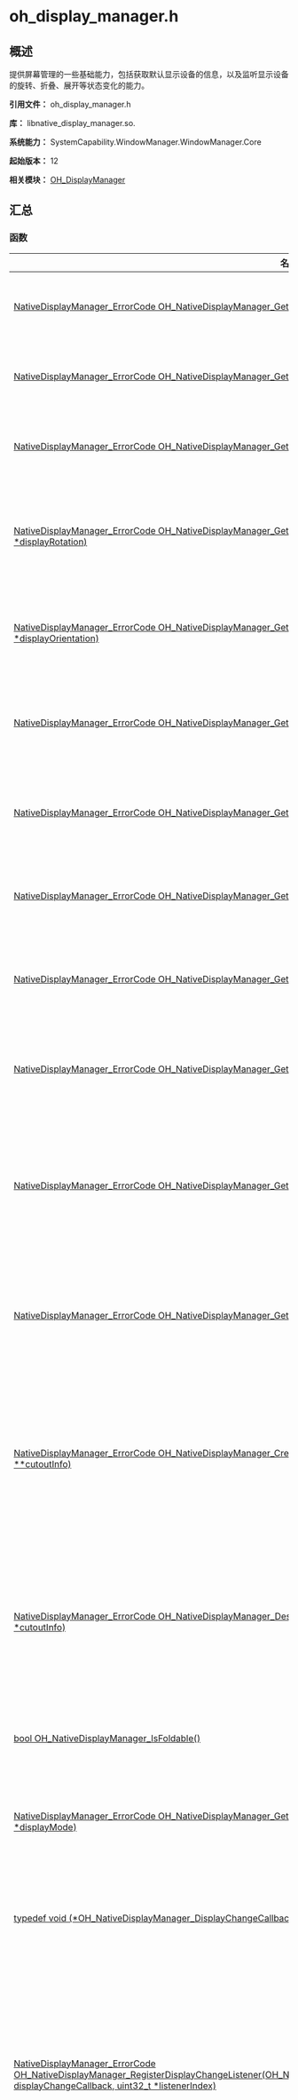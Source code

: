# oh_display_manager.h

## 概述

提供屏幕管理的一些基础能力，包括获取默认显示设备的信息，以及监听显示设备的旋转、折叠、展开等状态变化的能力。

**引用文件：** oh_display_manager.h

**库：** libnative_display_manager.so.

**系统能力：** SystemCapability.WindowManager.WindowManager.Core

**起始版本：** 12

**相关模块：** [OH_DisplayManager](capi-oh-displaymanager.md)

## 汇总

### 函数

| 名称 | typedef关键字 | 描述 |
| -- | -- | -- |
| [NativeDisplayManager_ErrorCode OH_NativeDisplayManager_GetDefaultDisplayId(uint64_t *displayId)](#oh_nativedisplaymanager_getdefaultdisplayid) | - | 获取默认屏幕的id号。 |
| [NativeDisplayManager_ErrorCode OH_NativeDisplayManager_GetDefaultDisplayWidth(int32_t *displayWidth)](#oh_nativedisplaymanager_getdefaultdisplaywidth) | - | 获取默认屏幕的宽度。 |
| [NativeDisplayManager_ErrorCode OH_NativeDisplayManager_GetDefaultDisplayHeight(int32_t *displayHeight)](#oh_nativedisplaymanager_getdefaultdisplayheight) | - | 获取默认屏幕的高度。 |
| [NativeDisplayManager_ErrorCode OH_NativeDisplayManager_GetDefaultDisplayRotation(NativeDisplayManager_Rotation *displayRotation)](#oh_nativedisplaymanager_getdefaultdisplayrotation) | - | 获取默认屏幕的顺时针旋转角度。 |
| [NativeDisplayManager_ErrorCode OH_NativeDisplayManager_GetDefaultDisplayOrientation(NativeDisplayManager_Orientation *displayOrientation)](#oh_nativedisplaymanager_getdefaultdisplayorientation) | - | 获取默认屏幕的旋转方向。 |
| [NativeDisplayManager_ErrorCode OH_NativeDisplayManager_GetDefaultDisplayVirtualPixelRatio(float *virtualPixels)](#oh_nativedisplaymanager_getdefaultdisplayvirtualpixelratio) | - | 获取默认屏幕的虚拟像素密度。 |
| [NativeDisplayManager_ErrorCode OH_NativeDisplayManager_GetDefaultDisplayRefreshRate(uint32_t *refreshRate)](#oh_nativedisplaymanager_getdefaultdisplayrefreshrate) | - | 获取默认屏幕的刷新率。 |
| [NativeDisplayManager_ErrorCode OH_NativeDisplayManager_GetDefaultDisplayDensityDpi(int32_t *densityDpi)](#oh_nativedisplaymanager_getdefaultdisplaydensitydpi) | - | 获取屏幕的物理像素密度。 |
| [NativeDisplayManager_ErrorCode OH_NativeDisplayManager_GetDefaultDisplayDensityPixels(float *densityPixels)](#oh_nativedisplaymanager_getdefaultdisplaydensitypixels) | - | 获取屏幕逻辑像素的密度。 |
| [NativeDisplayManager_ErrorCode OH_NativeDisplayManager_GetDefaultDisplayScaledDensity(float *scaledDensity)](#oh_nativedisplaymanager_getdefaultdisplayscaleddensity) | - | 获取屏幕显示字体的缩放因子。 |
| [NativeDisplayManager_ErrorCode OH_NativeDisplayManager_GetDefaultDisplayDensityXdpi(float *xDpi)](#oh_nativedisplaymanager_getdefaultdisplaydensityxdpi) | - | 获取屏幕X方向中每英寸屏幕的物理像素值。 |
| [NativeDisplayManager_ErrorCode OH_NativeDisplayManager_GetDefaultDisplayDensityYdpi(float *yDpi)](#oh_nativedisplaymanager_getdefaultdisplaydensityydpi) | - | 获取Y方向中每英寸屏幕的物理像素值。 |
| [NativeDisplayManager_ErrorCode OH_NativeDisplayManager_CreateDefaultDisplayCutoutInfo(NativeDisplayManager_CutoutInfo **cutoutInfo)](#oh_nativedisplaymanager_createdefaultdisplaycutoutinfo) | - | 获取挖孔屏、刘海屏、瀑布屏等不可用屏幕区域信息。 |
| [NativeDisplayManager_ErrorCode OH_NativeDisplayManager_DestroyDefaultDisplayCutoutInfo(NativeDisplayManager_CutoutInfo *cutoutInfo)](#oh_nativedisplaymanager_destroydefaultdisplaycutoutinfo) | - | 销毁挖孔屏、刘海屏、瀑布屏等不可用屏幕区域信息。 |
| [bool OH_NativeDisplayManager_IsFoldable()](#oh_nativedisplaymanager_isfoldable) | - | 查询设备是否可折叠。 |
| [NativeDisplayManager_ErrorCode OH_NativeDisplayManager_GetFoldDisplayMode(NativeDisplayManager_FoldDisplayMode *displayMode)](#oh_nativedisplaymanager_getfolddisplaymode) | - | 获取可折叠设备的显示模式。 |
| [typedef void (\*OH_NativeDisplayManager_DisplayChangeCallback)(uint64_t displayId)](#oh_nativedisplaymanager_displaychangecallback) | OH_NativeDisplayManager_DisplayChangeCallback | 注册屏幕状态变化的回调函数。 |
| [NativeDisplayManager_ErrorCode OH_NativeDisplayManager_RegisterDisplayChangeListener(OH_NativeDisplayManager_DisplayChangeCallback displayChangeCallback, uint32_t *listenerIndex)](#oh_nativedisplaymanager_registerdisplaychangelistener) | - | 注册屏幕状态变化监听（如旋转变化、刷新率、DPI、分辨率等变化）。 |
| [NativeDisplayManager_ErrorCode OH_NativeDisplayManager_UnregisterDisplayChangeListener(uint32_t listenerIndex)](#oh_nativedisplaymanager_unregisterdisplaychangelistener) | - | 取消屏幕状态变化的监听。 |
| [typedef void (\*OH_NativeDisplayManager_FoldDisplayModeChangeCallback)(NativeDisplayManager_FoldDisplayMode displayMode)](#oh_nativedisplaymanager_folddisplaymodechangecallback) | OH_NativeDisplayManager_FoldDisplayModeChangeCallback | 注册屏幕展开、折叠状态变化的回调函数。 |
| [NativeDisplayManager_ErrorCode OH_NativeDisplayManager_RegisterFoldDisplayModeChangeListener(OH_NativeDisplayManager_FoldDisplayModeChangeCallback displayModeChangeCallback, uint32_t *listenerIndex)](#oh_nativedisplaymanager_registerfolddisplaymodechangelistener) | - | 注册屏幕展开、折叠状态变化的监听。 |
| [NativeDisplayManager_ErrorCode OH_NativeDisplayManager_UnregisterFoldDisplayModeChangeListener(uint32_t listenerIndex)](#oh_nativedisplaymanager_unregisterfolddisplaymodechangelistener) | - | 取消屏幕展开、折叠状态变化的监听。 |
| [NativeDisplayManager_ErrorCode OH_NativeDisplayManager_CreateAllDisplays(NativeDisplayManager_DisplaysInfo **allDisplays)](#oh_nativedisplaymanager_createalldisplays) | - | 获取当前所有屏幕信息对象。 |
| [void OH_NativeDisplayManager_DestroyAllDisplays(NativeDisplayManager_DisplaysInfo *allDisplays)](#oh_nativedisplaymanager_destroyalldisplays) | - | 销毁所有屏幕的信息对象。 |
| [NativeDisplayManager_ErrorCode OH_NativeDisplayManager_CreateDisplayById(uint32_t displayId,NativeDisplayManager_DisplayInfo **displayInfo)](#oh_nativedisplaymanager_createdisplaybyid) | - | 获取指定屏幕的信息对象。 |
| [void OH_NativeDisplayManager_DestroyDisplay(NativeDisplayManager_DisplayInfo *displayInfo)](#oh_nativedisplaymanager_destroydisplay) | - | 销毁指定屏幕的信息对象。 |
| [NativeDisplayManager_ErrorCode OH_NativeDisplayManager_CreatePrimaryDisplay(NativeDisplayManager_DisplayInfo **displayInfo)](#oh_nativedisplaymanager_createprimarydisplay) | - | 获取主屏信息对象。除2in1之外的设备获取的是设备自带屏幕的屏幕信息；2in1设备外接屏幕时获取的是当前主屏幕的屏幕信息；2in1设备没有外接屏幕时获取的是自带屏幕的屏幕信息。 |

## 函数说明

### OH_NativeDisplayManager_GetDefaultDisplayId()

```
NativeDisplayManager_ErrorCode OH_NativeDisplayManager_GetDefaultDisplayId(uint64_t *displayId)
```

**描述**

获取默认屏幕的id号。

**系统能力：** SystemCapability.WindowManager.WindowManager.Core

**起始版本：** 12


**参数：**

| 参数项 | 描述 |
| -- | -- |
| uint64_t *displayId | 默认屏幕的id号，非负整数，此处作为出参返回。 |

**返回：**

| 类型 | 说明 |
| -- | -- |
| [NativeDisplayManager_ErrorCode](capi-oh-display-info-h.md#nativedisplaymanager_errorcode) | 返回屏幕管理接口的通用状态码，具体可见[NativeDisplayManager_ErrorCode](capi-oh-display-info-h.md#nativedisplaymanager_errorcode)。 |

### OH_NativeDisplayManager_GetDefaultDisplayWidth()

```
NativeDisplayManager_ErrorCode OH_NativeDisplayManager_GetDefaultDisplayWidth(int32_t *displayWidth)
```

**描述**

获取默认屏幕的宽度。

**系统能力：** SystemCapability.WindowManager.WindowManager.Core

**起始版本：** 12


**参数：**

| 参数项 | 描述 |
| -- | -- |
| int32_t *displayWidth | 默认屏幕的宽度，单位为px，该参数应为整数，此处作为出参返回。 |

**返回：**

| 类型 | 说明 |
| -- | -- |
| [NativeDisplayManager_ErrorCode](capi-oh-display-info-h.md#nativedisplaymanager_errorcode) | 返回屏幕管理接口的通用状态码，具体可见[NativeDisplayManager_ErrorCode](capi-oh-display-info-h.md#nativedisplaymanager_errorcode)。 |

### OH_NativeDisplayManager_GetDefaultDisplayHeight()

```
NativeDisplayManager_ErrorCode OH_NativeDisplayManager_GetDefaultDisplayHeight(int32_t *displayHeight)
```

**描述**

获取默认屏幕的高度。

**系统能力：** SystemCapability.WindowManager.WindowManager.Core

**起始版本：** 12


**参数：**

| 参数项 | 描述 |
| -- | -- |
| int32_t *displayHeight | 默认屏幕的高度，单位为px，该参数应为整数，此处作为出参返回。 |

**返回：**

| 类型 | 说明 |
| -- | -- |
| [NativeDisplayManager_ErrorCode](capi-oh-display-info-h.md#nativedisplaymanager_errorcode) | 返回屏幕管理接口的通用状态码，具体可见[NativeDisplayManager_ErrorCode](capi-oh-display-info-h.md#nativedisplaymanager_errorcode)。 |

### OH_NativeDisplayManager_GetDefaultDisplayRotation()

```
NativeDisplayManager_ErrorCode OH_NativeDisplayManager_GetDefaultDisplayRotation(NativeDisplayManager_Rotation *displayRotation)
```

**描述**

获取默认屏幕的顺时针旋转角度。

**系统能力：** SystemCapability.WindowManager.WindowManager.Core

**起始版本：** 12


**参数：**

| 参数项 | 描述 |
| -- | -- |
| [NativeDisplayManager_Rotation](capi-oh-display-info-h.md#nativedisplaymanager_rotation) *displayRotation | 默认屏幕的顺时针旋转角度，具体可见[NativeDisplayManager_Rotation](capi-oh-display-info-h.md#nativedisplaymanager_rotation)，此处作为出参返回。 |

**返回：**

| 类型 | 说明 |
| -- | -- |
| [NativeDisplayManager_ErrorCode](capi-oh-display-info-h.md#nativedisplaymanager_errorcode) | 返回屏幕管理接口的通用状态码，具体可见[NativeDisplayManager_ErrorCode](capi-oh-display-info-h.md#nativedisplaymanager_errorcode)。 |

### OH_NativeDisplayManager_GetDefaultDisplayOrientation()

```
NativeDisplayManager_ErrorCode OH_NativeDisplayManager_GetDefaultDisplayOrientation(NativeDisplayManager_Orientation *displayOrientation)
```

**描述**

获取默认屏幕的旋转方向。

**系统能力：** SystemCapability.WindowManager.WindowManager.Core

**起始版本：** 12


**参数：**

| 参数项 | 描述 |
| -- | -- |
| [NativeDisplayManager_Orientation](capi-oh-display-info-h.md#nativedisplaymanager_orientation) *displayOrientation | 屏幕当前显示的方向，具体可见[NativeDisplayManager_Orientation](capi-oh-display-info-h.md#nativedisplaymanager_orientation)，此处作为出参返回。 |

**返回：**

| 类型 | 说明 |
| -- | -- |
| [NativeDisplayManager_ErrorCode](capi-oh-display-info-h.md#nativedisplaymanager_errorcode) | 返回屏幕管理接口的通用状态码，具体可见[NativeDisplayManager_ErrorCode](capi-oh-display-info-h.md#nativedisplaymanager_errorcode)。 |

### OH_NativeDisplayManager_GetDefaultDisplayVirtualPixelRatio()

```
NativeDisplayManager_ErrorCode OH_NativeDisplayManager_GetDefaultDisplayVirtualPixelRatio(float *virtualPixels)
```

**描述**

获取默认屏幕的虚拟像素密度。

**系统能力：** SystemCapability.WindowManager.WindowManager.Core

**起始版本：** 12


**参数：**

| 参数项 | 描述 |
| -- | -- |
| float *virtualPixels | 屏幕的虚拟像素密度，该参数为浮点数，通常与densityPixels相同，此处作为出参返回。 |

**返回：**

| 类型 | 说明 |
| -- | -- |
| [NativeDisplayManager_ErrorCode](capi-oh-display-info-h.md#nativedisplaymanager_errorcode) | 返回屏幕管理接口的通用状态码，具体可见[NativeDisplayManager_ErrorCode](capi-oh-display-info-h.md#nativedisplaymanager_errorcode)。 |

### OH_NativeDisplayManager_GetDefaultDisplayRefreshRate()

```
NativeDisplayManager_ErrorCode OH_NativeDisplayManager_GetDefaultDisplayRefreshRate(uint32_t *refreshRate)
```

**描述**

获取默认屏幕的刷新率。

**系统能力：** SystemCapability.WindowManager.WindowManager.Core

**起始版本：** 12


**参数：**

| 参数项 | 描述 |
| -- | -- |
| uint32_t *refreshRate | 屏幕的刷新率，该参数应为整数，单位为hz，此处作为出参返回。 |

**返回：**

| 类型 | 说明 |
| -- | -- |
| [NativeDisplayManager_ErrorCode](capi-oh-display-info-h.md#nativedisplaymanager_errorcode) | 返回屏幕管理接口的通用状态码，具体可见[NativeDisplayManager_ErrorCode](capi-oh-display-info-h.md#nativedisplaymanager_errorcode)。 |

### OH_NativeDisplayManager_GetDefaultDisplayDensityDpi()

```
NativeDisplayManager_ErrorCode OH_NativeDisplayManager_GetDefaultDisplayDensityDpi(int32_t *densityDpi)
```

**描述**

获取屏幕的物理像素密度。

**系统能力：** SystemCapability.WindowManager.WindowManager.Core

**起始版本：** 12


**参数：**

| 参数项 | 描述 |
| -- | -- |
| int32_t *densityDpi | 屏幕的物理像素密度，表示每英寸上的像素点数。该参数为整数，单位为px，实际能取到的值取决于不同设备设置里提供的可选值。此处作为出参返回。 |

**返回：**

| 类型 | 说明 |
| -- | -- |
| [NativeDisplayManager_ErrorCode](capi-oh-display-info-h.md#nativedisplaymanager_errorcode) | 返回屏幕管理接口的通用状态码，具体可见[NativeDisplayManager_ErrorCode](capi-oh-display-info-h.md#nativedisplaymanager_errorcode)。 |

### OH_NativeDisplayManager_GetDefaultDisplayDensityPixels()

```
NativeDisplayManager_ErrorCode OH_NativeDisplayManager_GetDefaultDisplayDensityPixels(float *densityPixels)
```

**描述**

获取屏幕逻辑像素的密度。

**系统能力：** SystemCapability.WindowManager.WindowManager.Core

**起始版本：** 12


**参数：**

| 参数项 | 描述 |
| -- | -- |
| float *densityPixels | 设备逻辑像素的密度，代表物理像素与逻辑像素的缩放系数，该参数为浮点数，受densityDPI范围限制，取值范围在[0.5，4.0]。一般取值1.0、3.0等，实际取值取决于不同设备提供的densityDpi。此处作为出参返回。 |

**返回：**

| 类型 | 说明 |
| -- | -- |
| [NativeDisplayManager_ErrorCode](capi-oh-display-info-h.md#nativedisplaymanager_errorcode) | 返回屏幕管理接口的通用状态码，具体可见[NativeDisplayManager_ErrorCode](capi-oh-display-info-h.md#nativedisplaymanager_errorcode)。 |

### OH_NativeDisplayManager_GetDefaultDisplayScaledDensity()

```
NativeDisplayManager_ErrorCode OH_NativeDisplayManager_GetDefaultDisplayScaledDensity(float *scaledDensity)
```

**描述**

获取屏幕显示字体的缩放因子。

**系统能力：** SystemCapability.WindowManager.WindowManager.Core

**起始版本：** 12


**参数：**

| 参数项 | 描述 |
| -- | -- |
| float *scaledDensity | 显示字体的缩放因子，该参数为浮点数，通常与densityPixels相同，此处作为出参返回。 |

**返回：**

| 类型 | 说明 |
| -- | -- |
| [NativeDisplayManager_ErrorCode](capi-oh-display-info-h.md#nativedisplaymanager_errorcode) | 返回屏幕管理接口的通用状态码，具体可见[NativeDisplayManager_ErrorCode](capi-oh-display-info-h.md#nativedisplaymanager_errorcode)。 |

### OH_NativeDisplayManager_GetDefaultDisplayDensityXdpi()

```
NativeDisplayManager_ErrorCode OH_NativeDisplayManager_GetDefaultDisplayDensityXdpi(float *xDpi)
```

**描述**

获取屏幕X方向中每英寸屏幕的物理像素值。

**系统能力：** SystemCapability.WindowManager.WindowManager.Core

**起始版本：** 12


**参数：**

| 参数项 | 描述 |
| -- | -- |
| float *xDpi | X方向中每英寸屏幕的物理像素值，该参数为浮点数，此处作为出参返回。 |

**返回：**

| 类型 | 说明 |
| -- | -- |
| [NativeDisplayManager_ErrorCode](capi-oh-display-info-h.md#nativedisplaymanager_errorcode) | 返回屏幕管理接口的通用状态码，具体可见[NativeDisplayManager_ErrorCode](capi-oh-display-info-h.md#nativedisplaymanager_errorcode)。 |

### OH_NativeDisplayManager_GetDefaultDisplayDensityYdpi()

```
NativeDisplayManager_ErrorCode OH_NativeDisplayManager_GetDefaultDisplayDensityYdpi(float *yDpi)
```

**描述**

获取Y方向中每英寸屏幕的物理像素值。

**系统能力：** SystemCapability.WindowManager.WindowManager.Core

**起始版本：** 12


**参数：**

| 参数项 | 描述 |
| -- | -- |
| float *yDpi | 获取Y方向中每英寸屏幕的物理像素值，该参数为浮点数，此处作为出参返回。 |

**返回：**

| 类型 | 说明 |
| -- | -- |
| [NativeDisplayManager_ErrorCode](capi-oh-display-info-h.md#nativedisplaymanager_errorcode) | 返回屏幕管理接口的通用状态码，具体可见[NativeDisplayManager_ErrorCode](capi-oh-display-info-h.md#nativedisplaymanager_errorcode)。 |

### OH_NativeDisplayManager_CreateDefaultDisplayCutoutInfo()

```
NativeDisplayManager_ErrorCode OH_NativeDisplayManager_CreateDefaultDisplayCutoutInfo(NativeDisplayManager_CutoutInfo **cutoutInfo)
```

**描述**

获取挖孔屏、刘海屏、瀑布屏等不可用屏幕区域信息。

**系统能力：** SystemCapability.WindowManager.WindowManager.Core

**起始版本：** 12


**参数：**

| 参数项 | 描述 |
| -- | -- |
| [NativeDisplayManager_CutoutInfo](capi-nativedisplaymanager-cutoutinfo.md) **cutoutInfo | 挖孔屏、刘海屏、瀑布屏等不可用屏幕区域信息，具体可见[NativeDisplayManager_CutoutInfo](capi-nativedisplaymanager-cutoutinfo.md)，此处作为出参返回。 |

**返回：**

| 类型 | 说明 |
| -- | -- |
| [NativeDisplayManager_ErrorCode](capi-oh-display-info-h.md#nativedisplaymanager_errorcode) | 返回屏幕管理接口的通用状态码，具体可见[NativeDisplayManager_ErrorCode](capi-oh-display-info-h.md#nativedisplaymanager_errorcode)。 |

### OH_NativeDisplayManager_DestroyDefaultDisplayCutoutInfo()

```
NativeDisplayManager_ErrorCode OH_NativeDisplayManager_DestroyDefaultDisplayCutoutInfo(NativeDisplayManager_CutoutInfo *cutoutInfo)
```

**描述**

销毁挖孔屏、刘海屏、瀑布屏等不可用屏幕区域信息。

**系统能力：** SystemCapability.WindowManager.WindowManager.Core

**起始版本：** 12


**参数：**

| 参数项 | 描述 |
| -- | -- |
| [NativeDisplayManager_CutoutInfo](capi-nativedisplaymanager-cutoutinfo.md) *cutoutInfo | 销毁通过[OH_NativeDisplayManager_CreateDefaultDisplayCutoutInfo](capi-oh-display-manager-h.md#oh_nativedisplaymanager_createdefaultdisplaycutoutinfo)接口获取的挖孔屏、刘海屏、瀑布屏等不可用屏幕区域信息对象，具体可见[NativeDisplayManager_CutoutInfo](capi-nativedisplaymanager-cutoutinfo.md)。 |

**返回：**

| 类型 | 说明 |
| -- | -- |
| [NativeDisplayManager_ErrorCode](capi-oh-display-info-h.md#nativedisplaymanager_errorcode) | 返回屏幕管理接口的通用状态码，具体可见[NativeDisplayManager_ErrorCode](capi-oh-display-info-h.md#nativedisplaymanager_errorcode)。 |

### OH_NativeDisplayManager_IsFoldable()

```
bool OH_NativeDisplayManager_IsFoldable()
```

**描述**

查询设备是否可折叠。

**系统能力：** SystemCapability.WindowManager.WindowManager.Core

**起始版本：** 12

**返回：**

| 类型 | 说明 |
| -- | -- |
| bool | 返回查询设备是否可折叠的结果。true表示设备可折叠，false表示设备不可折叠。 |

### OH_NativeDisplayManager_GetFoldDisplayMode()

```
NativeDisplayManager_ErrorCode OH_NativeDisplayManager_GetFoldDisplayMode(NativeDisplayManager_FoldDisplayMode *displayMode)
```

**描述**

获取可折叠设备的显示模式。

**系统能力：** SystemCapability.Window.SessionManager

**起始版本：** 12


**参数：**

| 参数项 | 描述 |
| -- | -- |
| [NativeDisplayManager_FoldDisplayMode](capi-oh-display-info-h.md#nativedisplaymanager_folddisplaymode) *displayMode | 折叠设备当前的显示模式，具体可见[NativeDisplayManager_FoldDisplayMode](capi-oh-display-info-h.md#nativedisplaymanager_folddisplaymode)，此处作为出参返回。 |

**返回：**

| 类型 | 说明 |
| -- | -- |
| [NativeDisplayManager_ErrorCode](capi-oh-display-info-h.md#nativedisplaymanager_errorcode) | 返回屏幕管理接口的通用状态码，具体可见[NativeDisplayManager_ErrorCode](capi-oh-display-info-h.md#nativedisplaymanager_errorcode)。 |

### OH_NativeDisplayManager_DisplayChangeCallback()

```
typedef void (*OH_NativeDisplayManager_DisplayChangeCallback)(uint64_t displayId)
```

**描述**

注册屏幕状态变化的回调函数。

**系统能力：** SystemCapability.Window.SessionManager

**起始版本：** 12


**参数：**

| 参数项 | 描述 |
| -- | -- |
| uint64_t displayId | 屏幕状态发生变化的编号。 |

### OH_NativeDisplayManager_RegisterDisplayChangeListener()

```
NativeDisplayManager_ErrorCode OH_NativeDisplayManager_RegisterDisplayChangeListener(OH_NativeDisplayManager_DisplayChangeCallback displayChangeCallback, uint32_t *listenerIndex)
```

**描述**

注册屏幕状态变化监听（如旋转变化、刷新率、DPI、分辨率等变化）。

**系统能力：** SystemCapability.WindowManager.WindowManager.Core

**起始版本：** 12


**参数：**

| 参数项 | 描述 |
| -- | -- |
| [OH_NativeDisplayManager_DisplayChangeCallback](#oh_nativedisplaymanager_displaychangecallback) displayChangeCallback | 屏幕状态变化后触发的回调函数，回调函数定义见[OH_NativeDisplayManager_DisplayChangeCallback](capi-oh-display-manager-h.md#oh_nativedisplaymanager_displaychangecallback)。 |
| uint32_t *listenerIndex | 注册成功后返回的监听编号，调用取消注册函数[OH_NativeDisplayManager_UnregisterDisplayChangeListener](capi-oh-display-manager-h.md#oh_nativedisplaymanager_unregisterdisplaychangelistener)时作为入参使用，此处作为出参返回。 |

**返回：**

| 类型 | 说明 |
| -- | -- |
| [NativeDisplayManager_ErrorCode](capi-oh-display-info-h.md#nativedisplaymanager_errorcode) | 返回屏幕管理接口的通用状态码，具体可见[NativeDisplayManager_ErrorCode](capi-oh-display-info-h.md#nativedisplaymanager_errorcode)。 |

### OH_NativeDisplayManager_UnregisterDisplayChangeListener()

```
NativeDisplayManager_ErrorCode OH_NativeDisplayManager_UnregisterDisplayChangeListener(uint32_t listenerIndex)
```

**描述**

取消屏幕状态变化的监听。

**系统能力：** SystemCapability.WindowManager.WindowManager.Core

**起始版本：** 12


**参数：**

| 参数项 | 描述 |
| -- | -- |
| uint32_t listenerIndex | 调用注册函数[OH_NativeDisplayManager_RegisterDisplayChangeListener](capi-oh-display-manager-h.md#oh_nativedisplaymanager_registerdisplaychangelistener)时获取到的监听编号。 |

**返回：**

| 类型 | 说明 |
| -- | -- |
| [NativeDisplayManager_ErrorCode](capi-oh-display-info-h.md#nativedisplaymanager_errorcode) | 返回屏幕管理接口的通用状态码，具体可见[NativeDisplayManager_ErrorCode](capi-oh-display-info-h.md#nativedisplaymanager_errorcode)。 |

### OH_NativeDisplayManager_FoldDisplayModeChangeCallback()

```
typedef void (*OH_NativeDisplayManager_FoldDisplayModeChangeCallback)(NativeDisplayManager_FoldDisplayMode displayMode)
```

**描述**

注册屏幕展开、折叠状态变化的回调函数。

**系统能力：** SystemCapability.Window.SessionManager

**起始版本：** 12


**参数：**

| 参数项 | 描述 |
| -- | -- |
| [NativeDisplayManager_FoldDisplayMode](capi-oh-display-info-h.md#nativedisplaymanager_folddisplaymode) displayMode | 折叠/展开动作执行后屏幕的状态，具体可见[NativeDisplayManager_FoldDisplayMode](capi-oh-display-info-h.md#nativedisplaymanager_folddisplaymode)。 |

### OH_NativeDisplayManager_RegisterFoldDisplayModeChangeListener()

```
NativeDisplayManager_ErrorCode OH_NativeDisplayManager_RegisterFoldDisplayModeChangeListener(OH_NativeDisplayManager_FoldDisplayModeChangeCallback displayModeChangeCallback, uint32_t *listenerIndex)
```

**描述**

注册屏幕展开、折叠状态变化的监听。

**系统能力：** SystemCapability.Window.SessionManager

**起始版本：** 12


**参数：**

| 参数项 | 描述 |
| -- | -- |
| [OH_NativeDisplayManager_FoldDisplayModeChangeCallback](#oh_nativedisplaymanager_folddisplaymodechangecallback) displayModeChangeCallback | 屏幕展开和折叠变化后触发的回调函数，回调函数定义见[OH_NativeDisplayManager_FoldDisplayModeChangeCallback](capi-oh-display-manager-h.md#oh_nativedisplaymanager_folddisplaymodechangecallback)。 |
| uint32_t *listenerIndex | 注册成功后返回的监听编号，调用取消注册函数[OH_NativeDisplayManager_UnregisterFoldDisplayModeChangeListener](capi-oh-display-manager-h.md#oh_nativedisplaymanager_unregisterfolddisplaymodechangelistener)时作为入参使用，此处作为出参返回。 |

**返回：**

| 类型 | 说明 |
| -- | -- |
| [NativeDisplayManager_ErrorCode](capi-oh-display-info-h.md#nativedisplaymanager_errorcode) | 返回屏幕管理接口的通用状态码，具体可见[NativeDisplayManager_ErrorCode](capi-oh-display-info-h.md#nativedisplaymanager_errorcode)。 |

### OH_NativeDisplayManager_UnregisterFoldDisplayModeChangeListener()

```
NativeDisplayManager_ErrorCode OH_NativeDisplayManager_UnregisterFoldDisplayModeChangeListener(uint32_t listenerIndex)
```

**描述**

取消屏幕展开、折叠状态变化的监听。

**系统能力：** SystemCapability.Window.SessionManager

**起始版本：** 12


**参数：**

| 参数项 | 描述 |
| -- | -- |
| uint32_t listenerIndex | 调用注册函数[OH_NativeDisplayManager_RegisterFoldDisplayModeChangeListener](capi-oh-display-manager-h.md#oh_nativedisplaymanager_registerfolddisplaymodechangelistener)时获取到的监听编号。 |

**返回：**

| 类型 | 说明 |
| -- | -- |
| [NativeDisplayManager_ErrorCode](capi-oh-display-info-h.md#nativedisplaymanager_errorcode) | 返回屏幕管理接口的通用状态码，具体可见[NativeDisplayManager_ErrorCode](capi-oh-display-info-h.md#nativedisplaymanager_errorcode)。 |

### OH_NativeDisplayManager_CreateAllDisplays()

```
NativeDisplayManager_ErrorCode OH_NativeDisplayManager_CreateAllDisplays(NativeDisplayManager_DisplaysInfo **allDisplays)
```

**描述**

获取当前所有屏幕信息对象。

**系统能力：** SystemCapability.Window.SessionManager.Core

**起始版本：** 14


**参数：**

| 参数项 | 描述 |
| -- | -- |
| [NativeDisplayManager_DisplaysInfo](capi-nativedisplaymanager-displaysinfo.md) **allDisplays | 当前所有的屏幕信息，具体可见[NativeDisplayManager_DisplaysInfo](capi-nativedisplaymanager-displaysinfo.md)，此处作为出参返回。 |

**返回：**

| 类型 | 说明 |
| -- | -- |
| [NativeDisplayManager_ErrorCode](capi-oh-display-info-h.md#nativedisplaymanager_errorcode) | 返回屏幕管理接口的通用状态码，具体可见[NativeDisplayManager_ErrorCode](capi-oh-display-info-h.md#nativedisplaymanager_errorcode)。 |

### OH_NativeDisplayManager_DestroyAllDisplays()

```
void OH_NativeDisplayManager_DestroyAllDisplays(NativeDisplayManager_DisplaysInfo *allDisplays)
```

**描述**

销毁所有屏幕的信息对象。

**系统能力：** SystemCapability.Window.SessionManager.Core

**起始版本：** 14


**参数：**

| 参数项 | 描述 |
| -- | -- |
| [NativeDisplayManager_DisplaysInfo](capi-nativedisplaymanager-displaysinfo.md) *allDisplays | 销毁通过[OH_NativeDisplayManager_CreateAllDisplays](capi-oh-display-manager-h.md#oh_nativedisplaymanager_createalldisplays)接口获取的所有的屏幕信息，具体可见[NativeDisplayManager_DisplaysInfo](capi-nativedisplaymanager-displaysinfo.md)。 |

### OH_NativeDisplayManager_CreateDisplayById()

```
NativeDisplayManager_ErrorCode OH_NativeDisplayManager_CreateDisplayById(uint32_t displayId,NativeDisplayManager_DisplayInfo **displayInfo)
```

**描述**

获取指定屏幕的信息对象。

**系统能力：** SystemCapability.Window.SessionManager.Core

**起始版本：** 14


**参数：**

| 参数项 | 描述 |
| -- | -- |
| uint32_t displayId | 指定屏幕的id编号，该值为非负整数。 |
| [NativeDisplayManager_DisplayInfo](capi-nativedisplaymanager-displayinfo.md) **displayInfo | 指定的屏幕信息对象，具体可见[NativeDisplayManager_DisplayInfo](capi-nativedisplaymanager-displayinfo.md)，此处作为出参返回。 |

**返回：**

| 类型 | 说明 |
| -- | -- |
| [NativeDisplayManager_ErrorCode](capi-oh-display-info-h.md#nativedisplaymanager_errorcode) | 返回屏幕管理接口的通用状态码，具体可见[NativeDisplayManager_ErrorCode](capi-oh-display-info-h.md#nativedisplaymanager_errorcode)。 |

### OH_NativeDisplayManager_DestroyDisplay()

```
void OH_NativeDisplayManager_DestroyDisplay(NativeDisplayManager_DisplayInfo *displayInfo)
```

**描述**

销毁指定屏幕的信息对象。

**系统能力：** SystemCapability.Window.SessionManager.Core

**起始版本：** 14


**参数：**

| 参数项 | 描述 |
| -- | -- |
| [NativeDisplayManager_DisplayInfo](capi-nativedisplaymanager-displayinfo.md) *displayInfo | 销毁通过[OH_NativeDisplayManager_CreateDisplayById](capi-oh-display-manager-h.md#oh_nativedisplaymanager_createdisplaybyid)或者[OH_NativeDisplayManager_CreatePrimaryDisplay](capi-oh-display-manager-h.md#oh_nativedisplaymanager_createprimarydisplay)接口获取到的屏幕信息，具体可见[NativeDisplayManager_DisplayInfo](capi-nativedisplaymanager-displayinfo.md)。 |

### OH_NativeDisplayManager_CreatePrimaryDisplay()

```
NativeDisplayManager_ErrorCode OH_NativeDisplayManager_CreatePrimaryDisplay(NativeDisplayManager_DisplayInfo **displayInfo)
```

**描述**

获取主屏信息对象。除2in1之外的设备获取的是设备自带屏幕的屏幕信息；2in1设备外接屏幕时获取的是当前主屏幕的屏幕信息；2in1设备没有外接屏幕时获取的是自带屏幕的屏幕信息。

**系统能力：** SystemCapability.Window.SessionManager.Core

**起始版本：** 14


**参数：**

| 参数项 | 描述 |
| -- | -- |
| [NativeDisplayManager_DisplayInfo](capi-nativedisplaymanager-displayinfo.md) **displayInfo | 主屏的屏幕信息对象，具体可见[NativeDisplayManager_DisplayInfo](capi-nativedisplaymanager-displayinfo.md)，此处作为出参返回。 |

**返回：**

| 类型 | 说明 |
| -- | -- |
| [NativeDisplayManager_ErrorCode](capi-oh-display-info-h.md#nativedisplaymanager_errorcode) | 返回屏幕管理接口的通用状态码，具体可见[NativeDisplayManager_ErrorCode](capi-oh-display-info-h.md#nativedisplaymanager_errorcode)。 |



